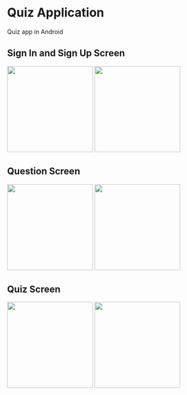 # Quiz Application
Quiz app in Android

## Sign In and Sign Up Screen
<img src="https://github.com/sermed469/Quiz_Application/assets/59250052/38258650-0724-4a64-8062-ee2c5692760c" width="200"/>
<img src="https://github.com/sermed469/Quiz_Application/assets/59250052/e85cb201-32e1-4048-af33-ca6c1cec6d26" width="200"/>

## Question Screen
<img src="https://github.com/sermed469/Quiz_Application/assets/59250052/4664265e-cf84-4605-bf04-db47b09dcc15" width="200"/>
<img src="https://github.com/sermed469/Quiz_Application/assets/59250052/e8b22bd6-1fb3-423f-8d50-2fe5900575a2" width="200"/>

## Quiz Screen
<img src="https://github.com/sermed469/Quiz_Application/assets/59250052/586eb092-7b4d-4080-aba2-b25ed3e891b7" width="200"/>
<img src="https://github.com/sermed469/Quiz_Application/assets/59250052/596bac62-cb11-4b77-8e78-f3ae65ce097f" width="200"/>
